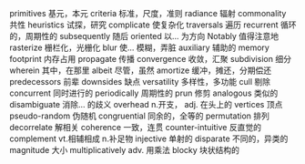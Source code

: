 primitives 基元，本元
criteria 标准，尺度，准则
radiance 辐射
commonality 共性
heuristics 试探，研究
complicate 使复杂化
traversals 遍历
recurrent 循环的，周期性的
subsequently 随后
oriented 以... 为方向
Notably 值得注意地
rasterize 栅栏化，光栅化
blur 使... 模糊，弄脏
auxiliary 辅助的
memory footprint 内存占用
propagate 传播
convergence 收敛，汇聚
subdivision 细分
wherein 其中，在那里
albeit 尽管，虽然
amortize 缓冲，摊还，分期偿还
predecessors 前辈
downsides 缺点
versatility 多样性，多功能
cull 剔除
concurrent 同时进行的
periodically 周期性的
prun 修剪
analogous 类似的
disambiguate 消除... 的歧义
overhead n.开支， adj. 在头上的
vertices 顶点
pseudo-random 伪随机
congruential 同余的，全等的
permutation 排列
decorrelate 解相关
coherence 一致，连贯
counter-intuitive 反直觉的
complement vt.相辅相成 n.补足物
injective 单射的
disparate 不同的，异类的
magnitude 大小
multiplicatively adv. 用乘法
blocky 块状结构的